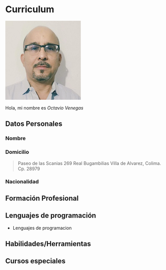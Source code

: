 # Curriculum

![](https://raw.githubusercontent.com/octavene/HerramientasDigitales/master/FotoOctavio.jpg)


Hola, mi nombre es _Octavio Venegas_   


## Datos Personales

### Nombre

### Domicilio

>  Paseo de las Scanias 269  Real Bugambilias  Villa de Alvarez, Colima.  Cp. 28979


### Nacionalidad

## Formación Profesional


## Lenguajes de programación

- Lenguajes de programacion

## Habilidades/Herramientas

## Cursos especiales




